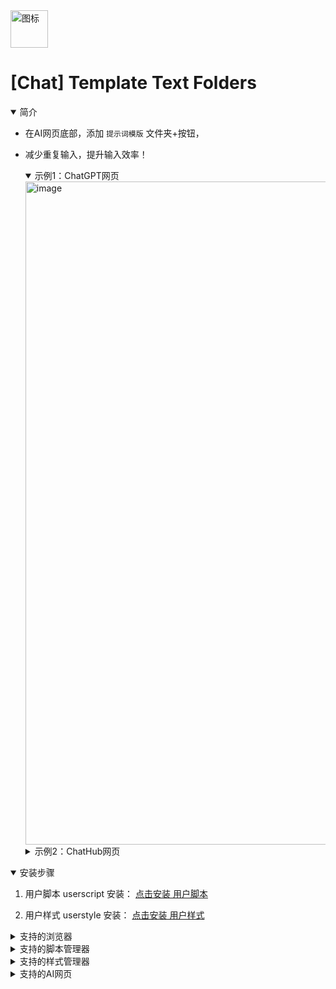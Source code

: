 <img src="./Icon.svg" alt="图标" width="60" height="60"/>

# [Chat] Template Text Folders

<details open>
<summary>简介</summary>
  
- 在AI网页底部，添加 `提示词模版` 文件夹+按钮，
- 减少重复输入，提升输入效率！

  <details open>
  <summary>示例1：ChatGPT网页</summary>
  <img width="1447" height="1061" alt="image" src="https://github.com/user-attachments/assets/a1367bff-c6aa-4344-a10b-3baa78be276a" />
  </details>

  <details>
  <summary>示例2：ChatHub网页</summary>
    <img width="1462" height="1060" alt="image" src="https://github.com/user-attachments/assets/7f370227-8864-4d31-bdeb-b57b2a56df98" />
  </details>

</details>

<details open>
<summary>安装步骤</summary>
  
1. 用户脚本 userscript 安装：
[点击安装 用户脚本](https://github.com/0-V-linuxdo/Chat_Template_Text_Folders/raw/refs/heads/main/%5BChat%5D%20Template%20Text%20Folders.user.js)

2. 用户样式 userstyle 安装：
[点击安装 用户样式](https://github.com/0-V-linuxdo/Chat_Template_Text_Folders/raw/refs/heads/main/%5BChat%5D%20Template%20Text%20Folders.user.css)
</details>

<details>
<summary>支持的浏览器</summary>
  
- Chrome
- Firefox
- Safari

注意：
Firefox/Safari 获取剪切板内容，需要手动确认！
</details>

<details>
<summary>支持的脚本管理器</summary>
  
- Adguard (app version) - All
- violentmonkey - Chrome/Firefox
- Stay - Safari

其他：
- Arc Boost
  
  <details>
  <summary>示例：ChatHub插件</summary>
  <img width="1445" height="1060" alt="image" src="https://github.com/user-attachments/assets/c717cdf0-5504-402b-bdc3-d7de0cd5f879" />
  </details>

提示：
脚本数据存储在 本地 - 浏览器localstorage 中！
</details>

<details>
<summary>支持的样式管理器</summary>
  
- Adguard (app version) - All
- Stylus - Chrome/Firefox
- Makeover - Safari (注意：需要按网址逐个填写css)

其他：
- Arc Boost
</details>

<details>
<summary>支持的AI网页</summary>
  
- 任何带有输入框的网页，
- 可以按需增添适配的网址！

提示：
在脚本管理器中，修改： `// @match` 
</details>
